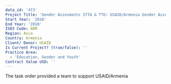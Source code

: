 ```yaml
---
data_id: '473'
Project Title: 'Gender Assesments STTA & TTO: USAID/Armenia Gender Assessment (TDY 93)'
Start Year: '2010'
End Year: '2010'
ISO3 Code: ARM
Region: Asia
Country: Armenia
Client/ Donor: USAID
Is Current Project? (true/false): ''
Practice Area:
  - 'Education, Gender and Youth'
Contract Value USD: ''
---
```

The task order provided a team to support USAID/Armenia